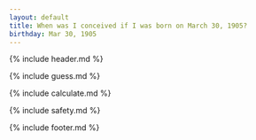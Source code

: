```yaml
---
layout: default
title: When was I conceived if I was born on March 30, 1905?
birthday: Mar 30, 1905
---
```


{% include header.md %}

{% include guess.md %}

{% include calculate.md %}

{% include safety.md %}

{% include footer.md %}



